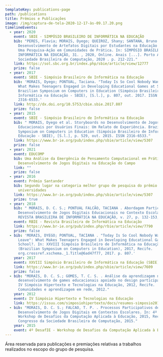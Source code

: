 ```yaml
---
templateKey: publications-page
path: /publications
title: Prêmios e Publicações
image: /img/captura-de-tela-2020-12-17-às-09.17.20.png
timelineEvents:
  - year: 2020
    event: SBIE - SIMPÓSIO BRASILEIRO DE INFORMÁTICA NA EDUCAÇÃO
    bib: "PERES, Flavia; MORAIS, Dyego; QUEIROZ, Shany; SANTANA, Bruno.
      Desenvolvimento de Artefatos Digitais por Estudantes na Educação do Campo:
      Uma Pesquisa-Ação em Comunidades de Prática. In: SIMPÓSIO BRASILEIRO DE
      INFORMÁTICA NA EDUCAÇÃO, 31. , 2020, Online. Anais [...]. Porto Alegre:
      Sociedade Brasileira de Computação, 2020 . p. 212-221."
    link: https://sol.sbc.org.br/index.php/sbie/article/view/12777
    prize: false
  - year: 2017
    event: SBIE - Simpósio Brasileiro de Informática na Educação
    bib: 'MORAIS, Dyego; PONTUAL, Taciana. "Today Is So Cool Nobody Wants to Leave":
      What Makes Teenagers Engaged in Developing Educational Games at School?.
      Brazilian Symposium on Computers in Education (Simpósio Brasileiro de
      Informática na Educação - SBIE), [S.l.], p. 807, out. 2017. ISSN
      2316-6533.'
    link: http://dx.doi.org/10.5753/cbie.sbie.2017.807
    prize: false
  - year: 2015
    event: SBIE - Simpósio Brasileiro de Informática na Educação
    bib: " MORAIS, Dyego et al. Storyboards no Desenvolvimento de Jogos Digitais
      Educacionais por Usuários Finais: Um Relato de Experiência. Brazilian
      Symposium on Computers in Education (Simpósio Brasileiro de Informática na
      Educação - SBIE), [S.l.], p. 529, out. 2015. ISSN 2316-6533."
    link: https://www.br-ie.org/pub/index.php/sbie/article/view/5307
    prize: false
  - year: 2021
    event: EDUCOMP
    bib: Uma Análise da Emergência de Pensamento Computacional em Práticas de
      Desenvolvimento de Jogos Digitais na Educação do Campo
    link: ""
    prize: false
  - year: 2016
    event: Prêmio Santander
    bib: Segundo lugar na categoria melhor grupo de pesquisa do prêmio santander
      universidades
    link: https://www.br-ie.org/pub/index.php/sbie/article/view/5307
    prize: true
  - year: 2018
    bib: " MORAIS, D. C. S.; PONTUAL FALCÃO, TACIANA . Abordagem Participativa de
      Desenvolvimento de Jogos Digitais Educacionais no Contexto Escolar.
      REVISTA BRASILEIRA DE INFORMÁTICA NA EDUCAÇÃO, v. 27, p. 132-153, 2019."
    event: RBIE - Revista Brasileira de Informática na Educação
    link: https://www.br-ie.org/pub/index.php/rbie/article/view/7790
    prize: false
  - bib: 'MORAIS, DYEGO; PONTUAL, TACIANA . "Today Is So Cool Nobody Wants to
      Leave": What Makes Teenagers Engaged in Developing Educational Games at
      School?. In: XXVIII Simpósio Brasileiro de Informática na Educação SBIE
      (Brazilian Symposium on Computers in Education), 2017, Recife.
      org.crossref.xschema._1.Title@6ad47f77, 2017. p. 807.'
    year: 2017
    event: XXVIII Simpósio Brasileiro de Informática na Educação (SBIE)
    link: https://www.br-ie.org/pub/index.php/sbie/article/view/7609
    prize: false
  - bib: "MORAIS, D. C. S.; GOMES, T. C. S. . Análise da aprendizagem no processo de
      desenvolvimento de games educacionais apoiado no design participativo. In:
      IV Simpósio Hipertexto e Tecnologias na Educação, 2012, Recife.
      Comunidades e aprendizagem em rede, 2012."
    year: 2012
    event: IV Simpósio Hipertexto e Tecnologias na Educação
    link: https://issuu.com/simposiohipertexto/docs/resumos-simposio2012
  - bib: "MORAIS, D. C. S.; FALCAO, T. P. . Processos Participativos de
      Desenvolvimento de Jogos Digitais em Contextos Escolares. In: 4º DesafIE -
      Workshop de Desafios da Computação Aplicada à Educação, 2015, Recife. XXXV
      Congresso da Sociedade Brasileira de Computação, 2015."
    year: 2015
    event: 4º DesafIE - Workshop de Desafios da Computação Aplicada à Educação
---
```

Área reservada para publicações e premiações relativas a trabalhos realizados no escopo do grupo de pesquisa.